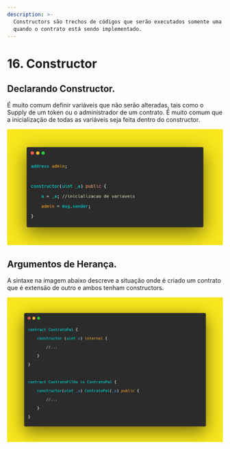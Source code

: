 ```yaml
---
description: >-
  Constructors são trechos de códigos que serão executados somente uma vez
  quando o contrato está sendo implementado.
---
```


# 16. Constructor

## Declarando Constructor.

É muito comum definir variáveis que não serão alteradas, tais como o Supply de um token ou o administrador de um contrato. É muito comum que a inicialização de todas as variáveis seja feita dentro do constructor.

![](<../assets/image(40)(1).png>)

## Argumentos de Herança.

A sintaxe na imagem abaixo descreve a situação onde é criado um contrato que é extensão de outro e ambos tenham constructors.

![](<../assets/image(124).png>)
